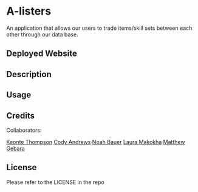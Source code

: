 # A-listers
An application that allows our users to trade items/skill sets between each other through our data base.

## Deployed Website

[](url)

## Description

## Usage

## Credits

Collaborators:

[Keonte Thompson]()
[Cody Andrews]()
[Noah Bauer]()
[Laura Makokha]()
[Matthew Gebara]()

## License

Please refer to the LICENSE in the repo
